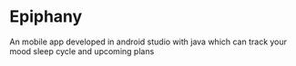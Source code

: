 # Epiphany
An mobile app developed in android studio with java which can track your mood sleep cycle and upcoming plans
